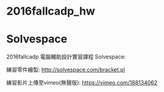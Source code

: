 # 2016fallcadp_hw

# Solvespace 
2016fallcadp 電腦輔助設計實習課程 Solvespace:

練習零件繪製: http://solvespace.com/bracket.pl

練習影片上傳至vimeo(無聲版): https://vimeo.com/188134062

